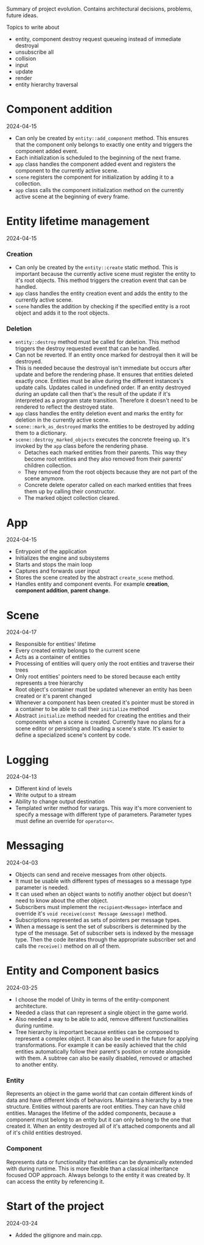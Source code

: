 Summary of project evolution. Contains architectural decisions, problems, future ideas.

Topics to write about
- entity, component destroy request queueing instead of immediate destroyal
- unsubscribe all
- collision
- input
- update
- render
- entity hierarchy traversal

# Component addition
2024-04-15
- Can only be created by ```entity::add_component``` method. This ensures that the component only belongs to exactly one entity and triggers the component added event.
- Each initialization is scheduled to the beginning of the next frame.
- ```app``` class handles the component added event and registers the component to the currently active scene.
- ```scene``` registers the component for initialization by adding it to a collection.
- ```app``` class calls the component initialization method on the currently active scene at the beginning of every frame.

# Entity lifetime management
2024-04-15
### Creation
  - Can only be created by the ```entity::create``` static method. This is important because the currently active scene must register the entity to it's root objects. This method triggers the creation event that can be handled.
  - ```app``` class handles the entity creation event and adds the entity to the currently active scene.
  - ```scene``` handles the addition by checking if the specified entity is a root object and adds it to the root objects.

### Deletion
  - ```entity::destroy``` method must be called for deletion. This method triggers the destroy requested event that can be handled.
  - Can not be reverted. If an entity once marked for destroyal then it will be destroyed.
  - This is needed because the destroyal isn't immediate but occurs after update and before the rendering phase. It ensures that entities deleted exactly once. Entities must be alive during the different instances's update calls. Updates called in undefined order. If an entity destroyed during an update call then that's the result of the update if it's interpreted as a program state transition. Therefore it doesn't need to be rendered to reflect the destroyed state.
  - ```app``` class handles the entity deletion event and marks the entity for deletion in the currently active scene.
  - ```scene::mark_as_destroyed``` marks the entities to be destroyed by adding them to a dictionary.
  - ```scene::destroy_marked_objects``` executes the concrete freeing up. It's invoked by the ```app``` class before the rendering phase.
    - Detaches each marked entities from their parents. This way they become root entities and they also removed from their parents' children collection.
    - They removed from the root objects because they are not part of the scene anymore.
    - Concrete delete operator called on each marked entities that frees them up by calling their constructor.
    - The marked object collection cleared.

# App
2024-04-15
- Entrypoint of the application
- Initializes the engine and subsystems
- Starts and stops the main loop
- Captures and forwards user input
- Stores the scene created by the abstract ```create_scene``` method.
- Handles entity and component events. For example **creation**, **component addition**, **parent change**.

# Scene
2024-04-17
- Responsible for entities' lifetime
- Every created entity belongs to the current scene
- Acts as a container of entities
- Processing of entities will query only the root entities and traverse their trees
- Only root entities' pointers need to be stored because each entity represents a tree hierarchy
- Root object's container must be updated whenever an entity has been created or it's parent changed
- Whenever a component has been created it's pointer must be stored in a container to be able to call their ```initialize``` method
- Abstract ```initialize``` method needed for creating the entities and their components when a scene is created. Currently have no plans for a scene editor or persisting and loading a scene's state. It's easier to define a specialized scene's content by code.

# Logging
2024-04-13
- Different kind of levels
- Write output to a stream
- Ability to change output destination
- Templated writer method for varargs. This way it's more convenient to specify a message with different type of parameters. Parameter types must define an override for ```operator<<```.

# Messaging
2024-04-03
- Objects can send and receive messages from other objects.
- It must be usable with different types of messages so a message type parameter is needed.
- It can used when an object wants to notifiy another object but doesn't need to know about the other object.
- Subscribers must implement the ```recipient<Message>``` interface and override it's ```void receive(const Message &message)``` method.
- Subscriptions represented as sets of pointers per message types.
- When a message is sent the set of subscribers is determined by the type of the message. Set of subscriber sets is indexed by the message type.
Then the code iterates through the appropriate subscriber set and calls the ```receive()``` method on all of them.

# Entity and Component basics
2024-03-25
- I choose the model of Unity in terms of the entity-component architecture.
- Needed a class that can represent a single object in the game world.
- Also needed a way to be able to add, remove different functionalities during runtime.
- Tree hierarchy is important because entities can be composed to represent a complex object. It can also be used in the future for applying transformations. For example it can be easily achieved that the child entities automatically follow their parent's position or rotate alongside with them. A subtree can also be easily disabled, removed or attached to another entity.

### Entity
Represents an object in the game world that can contain different kinds of data and have different kinds of behaviors.
Maintains a hierarchy by a tree structure. Entities without parents are root entities. They can have child entities.
Manages the lifetime of the added components, because a component must belong to an entity but it can only belong to the one that created it.
When an entity destroyed all of it's attached components and all of it's child entities destroyed.

### Component
Represents data or functionality that entities can be dynamically extended with during runtime.
This is more flexible than a classical inheritance focused OOP approach.
Always belongs to the entity it was created by. It can access the entity by referencing it.

# Start of the project
2024-03-24
- Added the gitignore and main.cpp.
